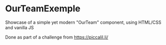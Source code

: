 # OurTeamExemple
Showcase of a simple yet modern "OurTeam" component, using HTML/CSS and vanilla JS

Done as part of a challenge from https://piccalil.li/
